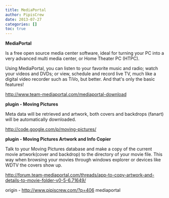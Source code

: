 ```yaml
---
title: MediaPortal
author: PipisCrew
date: 2013-07-27
categories: []
toc: true
---
```


**MediaPortal**

Is a free open source media center software, ideal for turning your PC into a very advanced multi media center, or Home Theater PC (HTPC).

Using MediaPortal, you can listen to your favorite music and radio; watch your videos and DVDs; or view, schedule and record live TV, much like a digital video recorder such as TiVo, but better. And that's only the basic features!

http://www.team-mediaportal.com/mediaportal-download

**plugin - Moving Pictures**

Meta data will be retrieved and artwork, both covers and backdrops (fanart) will be automatically downloaded.

http://code.google.com/p/moving-pictures/

**plugin - Moving Pictures Artwork and Info Copier**

Talk to your Moving Pictures database and make a copy of the current movie artwork(cover and backdrop) to the directory of your movie file. This way when browsing your movies through windows explorer or devices like WDTV the covers show up.

http://forum.team-mediaportal.com/threads/app-to-copy-artwork-and-details-to-movie-folder-v0-5-6.71649/

origin - http://www.pipiscrew.com/?p=406 mediaportal